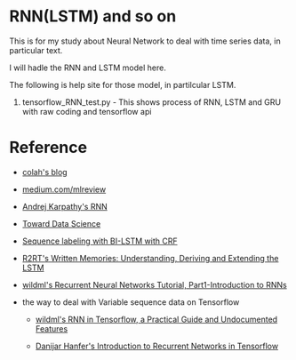 # RNN(LSTM) and so on

 This is for my study about Neural Network to deal with time series data, in particular text. 
 
 I will hadle the RNN and LSTM model here. 

 The following is help site for those model, in partilcular LSTM.

 1. tensorflow_RNN_test.py - This shows process of RNN, LSTM and GRU with raw coding and tensorflow api
 



# Reference 

 - [colah's blog](http://colah.github.io/posts/2015-08-Understanding-LSTMs/)

 - [medium.com/mlreview](https://medium.com/mlreview/understanding-lstm-and-its-diagrams-37e2f46f1714)

 - [Andrej Karpathy's RNN](http://karpathy.github.io/2015/05/21/rnn-effectiveness/)
 
 - [Toward Data Science](https://towardsdatascience.com/lstm-by-example-using-tensorflow-feb0c1968537)
 
 - [Sequence labeling with BI-LSTM with CRF](https://guillaumegenthial.github.io/sequence-tagging-with-tensorflow.html)

 - [R2RT's Written Memories: Understanding, Deriving and Extending the LSTM](https://r2rt.com/written-memories-understanding-deriving-and-extending-the-lstm.html)
 
 - [wildml's Recurrent Neural Networks Tutorial, Part1-Introduction to RNNs](http://www.wildml.com/2015/09/recurrent-neural-networks-tutorial-part-1-introduction-to-rnns/)
 
 - the way to deal with Variable sequence data on Tensorflow 
 
   - [wildml's RNN in Tensorflow, a Practical Guide and Undocumented Features](http://www.wildml.com/2016/08/rnns-in-tensorflow-a-practical-guide-and-undocumented-features/)
  
   - [Danijar Hanfer's Introduction to Recurrent Networks in Tensorflow](https://danijar.com/introduction-to-recurrent-networks-in-tensorflow/)
